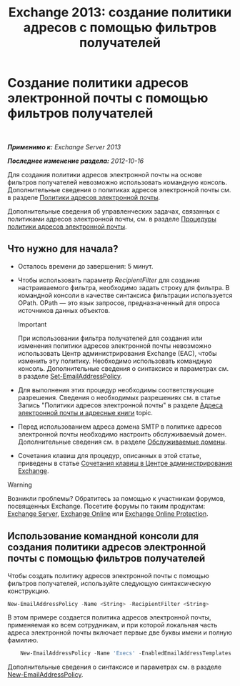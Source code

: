 ﻿---
title: 'Exchange 2013: создание политики адресов с помощью фильтров получателей'
TOCTitle: Создание политики адресов электронной почты с помощью фильтров получателей
ms:assetid: e3f446bd-1511-479c-8d87-2dfce5547c90
ms:mtpsurl: https://technet.microsoft.com/ru-ru/library/Bb232194(v=EXCHG.150)
ms:contentKeyID: 50489379
ms.date: 04/30/2018
mtps_version: v=EXCHG.150
ms.translationtype: HT
---

# Создание политики адресов электронной почты с помощью фильтров получателей

 

_**Применимо к:** Exchange Server 2013_

_**Последнее изменение раздела:** 2012-10-16_

Для создания политики адресов электронной почты на основе фильтров получателей невозможно использовать командную консоль. Дополнительные сведения о политиках адресов электронной почты см. в разделе [Политики адресов электронной почты](email-address-policies-exchange-2013-help.md).

Дополнительные сведения об управленческих задачах, связанных с политиками адресов электронной почты, см. в разделе [Процедуры политики адресов электронной почты](email-address-policy-procedures-exchange-2013-help.md).

## Что нужно для начала?

  - Осталось времени до завершения: 5 минут.

  - Чтобы использовать параметр *RecipientFilter* для создания настраиваемого фильтра, необходимо задать строку для фильтра. В командной консоли в качестве синтаксиса фильтрации используется OPath. OPath — это язык запросов, предназначенный для опроса источников данных объектов.
    
    > [!IMPORTANT]  
    > При использовании фильтра получателей для создания или изменения политики адресов электронной почты невозможно использовать Центр администрирования Exchange (EAC), чтобы изменить эту политику. Необходимо использовать командную консоль. Дополнительные сведения о синтаксисе и параметрах см. в разделе <a href="https://technet.microsoft.com/ru-ru/library/bb124517(v=exchg.150)">Set-EmailAddressPolicy</a>.


  - Для выполнения этих процедур необходимы соответствующие разрешения. Сведения о необходимых разрешениях см. в статье Запись "Политики адресов электронной почты" в разделе [Адреса электронной почты и адресные книги](email-addresses-and-address-books-exchange-2013-help.md) topic.

  - Перед использованием адреса домена SMTP в политике адресов электронной почты необходимо настроить обслуживаемый домен. Дополнительные сведения см. в разделе [Обслуживаемые домены](accepted-domains-exchange-2013-help.md).

  - Сочетания клавиш для процедур, описанных в этой статье, приведены в статье [Сочетания клавиш в Центре администрирования Exchange](keyboard-shortcuts-in-the-exchange-admin-center-exchange-online-protection-help.md).

> [!WARNING]  
> Возникли проблемы? Обратитесь за помощью к участникам форумов, посвященных Exchange. Посетите форумы по таким продуктам: <a href="https://go.microsoft.com/fwlink/p/?linkid=60612">Exchange Server</a>, <a href="https://go.microsoft.com/fwlink/p/?linkid=267542">Exchange Online</a> или <a href="https://go.microsoft.com/fwlink/p/?linkid=285351">Exchange Online Protection</a>.


## Использование командной консоли для создания политики адресов электронной почты с помощью фильтров получателей

Чтобы создать политику адресов электронной почты с помощью фильтров получателей, используйте следующую синтаксическую конструкцию.

```powershell
New-EmailAddressPolicy -Name <String> -RecipientFilter <String>
```

В этом примере создается политика адресов электронной почты, применяемая ко всем сотрудникам, и при которой локальная часть адреса электронной почты включает первые две буквы имени и полную фамилию.
```powershell
    New-EmailAddressPolicy -Name 'Execs' -EnabledEmailAddressTemplates 'SMTP:%2g%s@contoso.com' -RecipientFilter {((RecipientType -eq 'UserMailbox') -and (Title -like 'executive'))}
```
Дополнительные сведения о синтаксисе и параметрах см. в разделе [New-EmailAddressPolicy](https://technet.microsoft.com/ru-ru/library/aa996800\(v=exchg.150\)).


